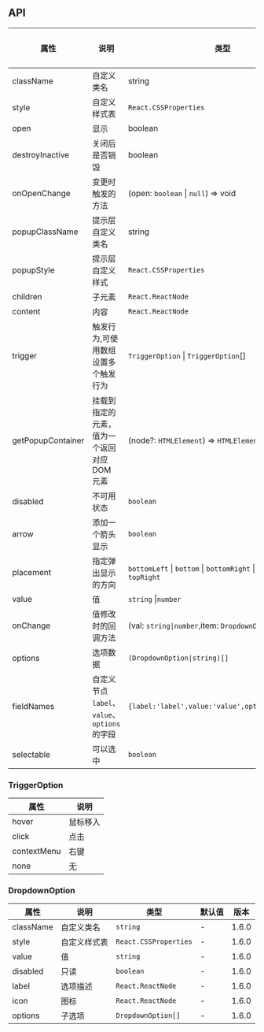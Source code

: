 ## API

| 属性              | 说明                                          | 类型                                                                          | 默认值 | 版本  |
| ----------------- | --------------------------------------------- | ----------------------------------------------------------------------------- | ------ | ----- |
| className         | 自定义类名                                    | string                                                                        | -      | 1.6.0 |
| style             | 自定义样式表                                  | `React.CSSProperties`                                                         | -      | 1.6.0 |
| open              | 显示                                          | boolean                                                                       | -      | 1.6.0 |
| destroyInactive   | 关闭后是否销毁                                | boolean                                                                       | -      | 1.6.0 |
| onOpenChange      | 变更时触发的方法                              | (open: `boolean` \| `null`) => void                                           | -      | 1.6.0 |
| popupClassName    | 提示层自定义类名                              | string                                                                        | -      | 1.6.0 |
| popupStyle        | 提示层自定义样式                              | `React.CSSProperties`                                                         | -      | 1.6.0 |
| children          | 子元素                                        | `React.ReactNode`                                                             | -      | 1.6.0 |
| content           | 内容                                          | `React.ReactNode`                                                             | -      | 1.6.0 |
| trigger           | 触发行为,可使用数组设置多个触发行为           | `TriggerOption` \| `TriggerOption`[]                                          | -      | 1.6.0 |
| getPopupContainer | 挂载到指定的元素，值为一个返回对应 DOM 元素   | (node?: `HTMLElement`) => `HTMLElement`                                       | -      | 1.6.0 |
| disabled          | 不可用状态                                    | `boolean`                                                                     | -      | 1.6.0 |
| arrow             | 添加一个箭头显示                              | `boolean`                                                                     | -      | 1.6.0 |
| placement         | 指定弹出显示的方向                            | `bottomLeft` \| `bottom` \| `bottomRight` \| `topLeft` \| `top` \| `topRight` | -      | 1.6.0 |
| value             | 值                                            | `string` \|`number`                                                           | -      | 1.6.0 |
| onChange          | 值修改时的回调方法                            | (val: `string\|number`,item: `DropdownOption`) => void                        | -      | 1.6.0 |
| options           | 选项数据                                      | `(DropdownOption\|string)[]`                                                  | `[]`   | 1.6.0 |
| fieldNames        | 自定义节点 `label`、`value`、`options` 的字段 | `{label:'label',value:'value',options:'options'}`                             | -      | 1.6.0 |
| selectable        | 可以选中                                      | `boolean`                                                                     | -      | 1.6.0 |

### TriggerOption

| 属性        | 说明     |
| ----------- | -------- |
| hover       | 鼠标移入 |
| click       | 点击     |
| contextMenu | 右键     |
| none        | 无       |

### DropdownOption

| 属性      | 说明         | 类型                  | 默认值 | 版本  |
| --------- | ------------ | --------------------- | ------ | ----- |
| className | 自定义类名   | `string`              | -      | 1.6.0 |
| style     | 自定义样式表 | `React.CSSProperties` | -      | 1.6.0 |
| value     | 值           | `string`              | -      | 1.6.0 |
| disabled  | 只读         | `boolean`             | -      | 1.6.0 |
| label     | 选项描述     | `React.ReactNode`     | -      | 1.6.0 |
| icon      | 图标         | `React.ReactNode`     | -      | 1.6.0 |
| options   | 子选项       | `DropdownOption[]`    | -      | 1.6.0 |
